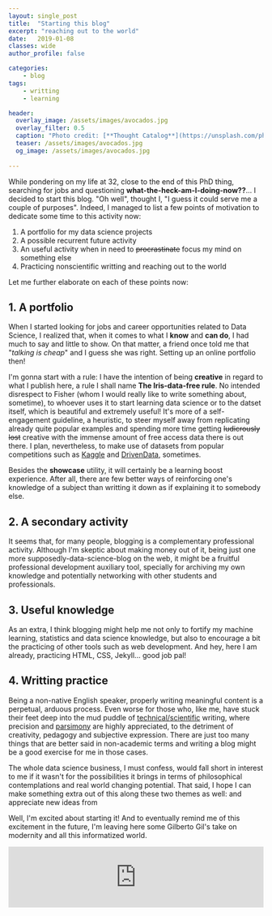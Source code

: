 ```yaml
---
layout: single_post
title:  "Starting this blog"
excerpt: "reaching out to the world"
date:   2019-01-08 
classes: wide
author_profile: false

categories: 
    - blog
tags: 
    - writting
    - learning

header:
  overlay_image: /assets/images/avocados.jpg
  overlay_filter: 0.5
  caption: "Photo credit: [**Thought Catalog**](https://unsplash.com/photos/EMX1eJ1BcgU)"
  teaser: /assets/images/avocados.jpg
  og_image: /assets/images/avocados.jpg
  
---
```


While pondering on my life at 32, close to the end of this PhD thing, searching for jobs and questioning **what-the-heck-am-I-doing-now??**... I decided to start this blog. "Oh well", thought I, "I guess it could serve me a couple of purposes". Indeed, I managed to list a few points of motivation to dedicate some time to this activity now:

1. A portfolio for my data science projects
2. A possible recurrent future activity
3. An useful activity when in need to ~~procrastinate~~ focus my mind on something else 
4. Practicing nonscientific writting and reaching out to the world

Let me further elaborate on each of these points now:

## 1. A portfolio

When I started looking for jobs and career opportunities related to Data Science, I realized that, when it comes to what I **know** and **can do**, I had much to say and little to show. On that matter, a friend once told me that "*talking is cheap*" and I guess she was right. Setting up an online portfolio then!

I'm gonna start with a rule: I have the intention of being **creative** in regard to what I publish here, a rule I shall name **The Iris-data-free rule**. No intended disrespect to Fisher (whom I would really like to write something about, sometime), to whoever uses it to start learning data science or to the datset itself, which is beautiful and extremely useful! It's more of a self-engagement guideline, a heuristic, to steer myself away from replicating already quite popular examples and spending more time getting ~~ludicrously lost~~ creative with the immense amount of free access data there is out there. I plan, nevertheless, to make use of datasets from popular competitions such as [Kaggle](https://www.kaggle.com/) and [DrivenData](https://www.drivendata.org/), sometimes.

Besides the **showcase** utility, it will certainly be a learning boost experience. After all, there are few better ways of reinforcing one's knowledge of a subject than writting it down as if explaining it to somebody else.


## 2. A secondary activity

It seems that, for many people, blogging is a complementary professional activity. Although I'm skeptic about making money out of it, being just one more supposedly-data-science-blog on the web, it might be a fruitful professional development auxiliary tool, specially for archiving my own knowledge and potentially networking with other students and professionals.



## 3. Useful knowledge

As an extra, I think blogging might help me not only to fortify my machine learning, statistics and data science knowledge, but also to encourage a bit the practicing of other tools such as web development. And hey, here I am already, practicing HTML, CSS, Jekyll... good job pal!



## 4. Writting practice 

Being a non-native English speaker, properly writing meaningful content is a perpetual, arduous process. Even worse for those who, like me, have stuck their feet deep into the mud puddle of [technical/scientific](https://en.wikipedia.org/wiki/Scientific_writing) writing, where precision and [parsimony](https://en.wikipedia.org/wiki/Occam%27s_razor) are highly appreciated, to the detriment of creativity, pedagogy and subjective expression. There are just too many things that are better said in non-academic terms and writing a blog might be a good exercise for me in those cases.

The whole data science business, I must confess, would fall short in interest to me if it wasn't for the possibilities it brings in terms of philosophical contemplations and real world changing potential. That said, I hope I can make something extra out of this along these two themes as well: 
and appreciate new ideas from 


Well, I'm excited about starting it! And to eventually remind me of this excitement in the future, I'm leaving here some Gilberto Gil's take on modernity and all this informatized world.

<iframe width="100%" height="120" scrolling="no" frameborder="no" allow="autoplay" src="https://w.soundcloud.com/player/?url=https%3A//api.soundcloud.com/tracks/17286455&color=%23d4d2da&auto_play=false&hide_related=false&show_comments=true&show_user=true&show_reposts=false&show_teaser=true&visual=true"></iframe>




